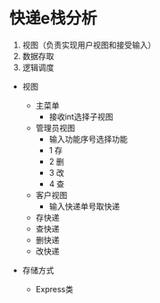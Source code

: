 # 快递e栈分析
1. 视图（负责实现用户视图和接受输入）
2. 数据存取
3. 逻辑调度

* 视图
    * 主菜单
        * 接收int选择子视图
    * 管理员视图
        * 输入功能序号选择功能
        * 1 存
        * 2 删
        * 3 改
        * 4 查
    * 客户视图
        * 输入快递单号取快递
    * 存快递
    * 查快递
    * 删快递
    * 改快递
 
* 存储方式
    * Express类